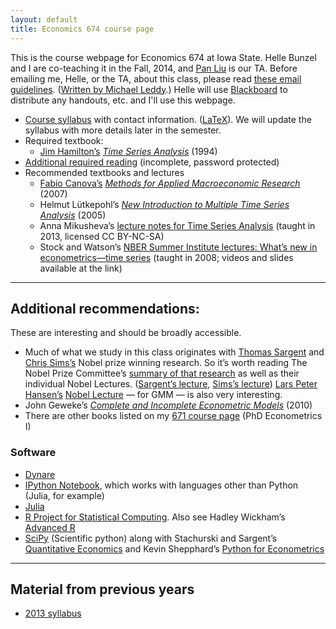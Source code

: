 ```yaml
---
layout: default
title: Economics 674 course page
---
```


[leddy]: http://mleddy.blogspot.com/2005/01/how-to-e-mail-professor.html
[Blackboard]: https://bb.its.iastate.edu

This is the course webpage for Economics 674 at Iowa State. Helle
Bunzel and I are co-teaching it in the Fall, 2014, and [Pan
Liu](https://sites.google.com/site/liupan1217/) is our TA.
Before emailing me, Helle, or the TA, about this class, please read
[these email guidelines](../dl/email). ([Written by Michael
Leddy][leddy].)
Helle will use [Blackboard][] to distribute any handouts, etc. and
I'll use this webpage.

* [Course syllabus](syllabus-2014.pdf) with contact information.
  ([LaTeX](syllabus-2014.tex)). We will update the syllabus with more
  details later in the semester.
* Required textbook:
  * [Jim Hamilton’s](http://econweb.ucsd.edu/~jhamilton/) *[Time
  Series Analysis](http://press.princeton.edu/titles/5386.html)*
  (1994)
* [Additional required reading](reading-2014.zip) (incomplete,
  password protected)
* Recommended textbooks and lectures
  * [Fabio Canova’s](http://apps.eui.eu/Personal/Canova/) *[Methods for
    Applied Macroeconomic
    Research](http://press.princeton.edu/titles/8434.html)* (2007)
  * Helmut Lütkepohl’s *[New Introduction to Multiple Time Series
    Analysis](http://www.springer.com/economics/econometrics/book/978-3-540-40172-8)*
  (2005)
  * Anna Mikusheva’s [lecture notes for Time Series Analysis][Mikusheva]
    (taught in 2013, licensed CC BY-NC-SA)
  * Stock and Watson’s [NBER Summer Institute lectures: What’s new in
    econometrics—time series][NBER08] (taught in 2008; videos and slides
    available at the link)

[Mikusheva]: http://ocw.mit.edu/courses/economics/14-384-time-series-analysis-fall-2013
[NBER08]: http://www.nber.org/minicourse_2008.html

<hr />

Additional recommendations:
---------------------------

These are interesting and should be broadly accessible.

* Much of what we study in this class originates with
  [Thomas Sargent](https://files.nyu.edu/ts43/public/) and
  [Chris Sims’s](http://www.princeton.edu/~sims/)
  Nobel prize winning research. So it’s worth reading The Nobel Prize
  Committee’s [summary of that research][Nobel11] as well as their
  individual Nobel Lectures. ([Sargent’s lecture][], [Sims’s
  lecture][]) [Lars Peter Hansen’s](http://www.larspeterhansen.org/)
  [Nobel Lecture][LPHnobel] — for GMM — is also very interesting.
* John Geweke’s [*Complete and Incomplete Econometric Models*](http://www.jstor.org/stable/j.ctt7t5jp) (2010)
* There are other books listed on my [671 course page](../671)
  (PhD Econometrics I)

[Nobel11]: http://www.nobelprize.org/nobel_prizes/economic-sciences/laureates/2011/advanced-economicsciences2011.pdf
[Sargent’s lecture]: https://files.nyu.edu/ts43/public/research/Sargent_Sweden_final.pdf
[Sims’s lecture]: http://sims.princeton.edu/yftp/Nobel/NobelLect.pdf
[LPHnobel]: http://www.larspeterhansen.org/documents/FC_2014_Nobel_Uncertainty.pdf

### Software

* [Dynare](http://www.dynare.org)
* [IPython Notebook](http://ipython.org/notebook.html), which works
  with languages other than Python (Julia, for example)
* [Julia](http://julialang.org/)
* [R Project for Statistical
  Computing](http://www.r-project.org). Also see Hadley Wickham’s
  [Advanced R](http://adv-r.had.co.nz)
* [SciPy](http://www.scipy.org/) (Scientific python) along with
  Stachurski and Sargent’s [Quantitative
  Economics](http://www.quant-econ.net) and Kevin Shepphard’s [Python
  for
  Econometrics](http://www.kevinsheppard.com/Python_for_Econometrics)

<hr />

Material from previous years
----------------------------
* [2013 syllabus](syllabus-2013)
